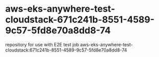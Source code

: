 # aws-eks-anywhere-test-cloudstack-671c241b-8551-4589-9c57-5fd8e70a8dd8-74
repository for use with E2E test job aws-eks-anywhere-test-cloudstack:671c241b-8551-4589-9c57-5fd8e70a8dd8-74
